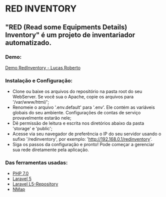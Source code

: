 # RED INVENTORY

## "RED (Read some Equipments Details) Inventory" é um projeto de inventariador automatizado.

### Demo:
[Demo RedInventory - Lucas Roberto](http://35.202.193.119/redinventory/ "RedInventory Demo")

### Instalação e Configuração:
- Clone ou baixe os arquivos do repositório na pasta root do seu WebServer. Se você sua o Apache, copie os arquivos para '/var/www/html/';
- Renomeie o arquivo '.env.default' para '.env'. Ele contém as variáveis globais do seu ambiente. Configurações de contas de serviço provavelmente estarão nele;
- Dê permissão de leitura e escrita nos diretórios abaixo da pasta 'storage' e 'public';
- Acesse via seu navegador de preferência o IP do seu servidor usando o sufixo '/redinventory', por exemplo: 'http://192.168.0.1/redinventory'.
- Siga os passos da configuração e pronto! Pode começar a gerenciar sua rede diretamente pela aplicação.

### Das ferramentas usadas:
- [PHP 7.0](https://secure.php.net/archive/2018.php#id2018-03-02-1)
- [Laravel 5](https://laravel.com/)
- [Laravel L5-Repository](http://github.com/andersao/l5-repository)
- [NMap](https://nmap.org/)
